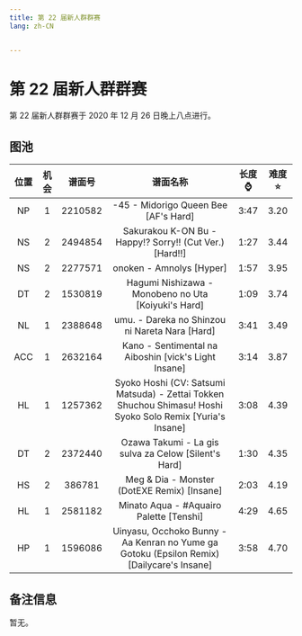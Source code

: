 ```yaml
---
title: 第 22 届新人群群赛
lang: zh-CN


---
```


# 第 22 届新人群群赛

第 22 届新人群群赛于 2020 年 12 月 26 日晚上八点进行。

## 图池

| 位置 | 机会 | 谱面号  |                           谱面名称                           | 长度⌚️ | 难度⭐️ |
| :--: | :--: | :-----: | :----------------------------------------------------------: | :---: | :---: |
|  NP  |  1   | 2210582 |             -45 - Midorigo Queen Bee [AF's Hard]             | 3:47  | 3.20  |
|  NS  |  2   | 2494854 |   Sakurakou K-ON Bu - Happy!? Sorry!! (Cut Ver.) [Hard!!]    | 1:27  | 3.44  |
|  NS  |  2   | 2277571 |                   onoken - Amnolys [Hyper]                   | 1:57  | 3.95  |
|  DT  |  2   | 1530819 |     Hagumi Nishizawa - Monobeno no Uta  [Koiyuki's Hard]     | 1:09  | 3.74  |
|  NL  |  1   | 2388648 |        umu. - Dareka no Shinzou ni Nareta Nara [Hard]        | 3:41  | 3.49  |
| ACC  |  1   | 2632164 |     Kano - Sentimental na Aiboshin [vick's Light Insane]     | 3:14  | 3.87  |
|  HL  |  1   | 1257362 | Syoko Hoshi (CV: Satsumi Matsuda) - Zettai Tokken Shuchou Shimasu! Hoshi Syoko Solo Remix [Yuria's Insane] | 3:08  | 4.39  |
|  DT  |  2   | 2372440 |    Ozawa Takumi - La gis sulva za Celow  [Silent's Hard]     | 1:30  | 4.35  |
|  HS  |  2   | 386781  |         Meg & Dia - Monster (DotEXE Remix)  [Insane]         | 2:03  | 4.19  |
|  HL  |  1   | 2581182 |           Minato Aqua - #Aquairo Palette [Tenshi]            | 4:29  | 4.65  |
|  HP  |  1   | 1596086 | Uinyasu, Occhoko Bunny - Aa Kenran no Yume ga Gotoku (Epsilon Remix) [Dailycare's Insane] | 3:58  | 4.70  |

## 备注信息

暂无。